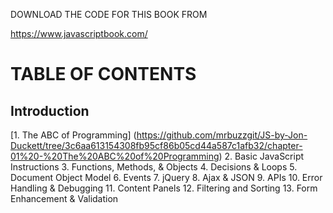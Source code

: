 DOWNLOAD THE CODE FOR THIS BOOK FROM

https://www.javascriptbook.com/

# TABLE OF CONTENTS

## Introduction

[1.  The ABC of Programming] (https://github.com/mrbuzzgit/JS-by-Jon-Duckett/tree/3c6aa613154308fb95cf86b05cd44a587c1afb32/chapter-01%20-%20The%20ABC%20of%20Programming)
2.  Basic JavaScript Instructions
3.  Functions, Methods, & Objects
4.  Decisions & Loops
5.  Document Object Model
6.  Events
7.  jQuery
8.  Ajax & JSON
9.  APIs
10.  Error Handling & Debugging
11.  Content Panels
12.  Filtering and Sorting
13.  Form Enhancement & Validation



